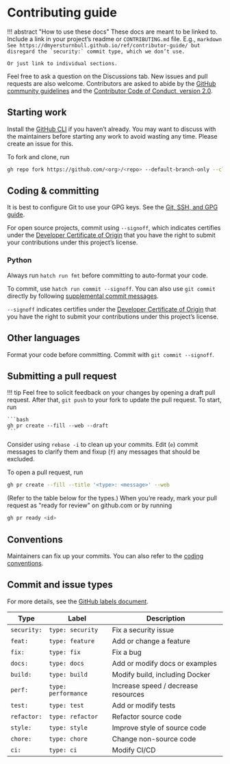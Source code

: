 # Contributing guide

!!! abstract "How to use these docs"
    These docs are meant to be linked to.
    Include a link in your project’s readme or `CONTRIBUTING.md` file.
    E.g.,
    ```markdown
    See https://dmyersturnbull.github.io/ref/contributor-guide/
    but disregard the `security:` commit type, which we don’t use.
    ```

    Or just link to individual sections.

Feel free to ask a question on the Discussions tab.
New issues and pull requests are also welcome.
Contributors are asked to abide by the
[GitHub community guidelines](https://docs.github.com/en/site-policy/github-terms/github-community-guidelines)
and the [Contributor Code of Conduct, version 2.0](https://www.contributor-covenant.org/version/2/0/code_of_conduct/).

## Starting work

Install the [GitHub CLI](https://cli.github.com/) if you haven’t already.
You may want to discuss with the maintainers before starting any work to avoid wasting any time.
Please create an issue for this.

To fork and clone, run

```bash
gh repo fork https://github.com/<org>/<repo> --default-branch-only --clone
```

## Coding & committing

It is best to configure Git to use your GPG keys.
See the [Git, SSH, and GPG guide](../guide/git-ssh-gpg.md).

For open source projects, commit using `--signoff`,
which indicates certifies under the [Developer Certificate of Origin](https://developercertificate.org/)
that you have the right to submit your contributions under this project’s license.

### Python

Always run `hatch run fmt` before committing to auto-format your code.

To commit, use `hatch run commit --signoff`.
You can also use `git commit` directly by following [supplemental commit messages](maintainer-guide.md#Reference).

`--signoff` indicates certifies under the [Developer Certificate of Origin](https://developercertificate.org/)
that you have the right to submit your contributions under this project’s license.

## Other languages

Format your code before committing.
Commit with `git commit --signoff`.

## Submitting a pull request

!!! tip
    Feel free to solicit feedback on your changes by opening a draft pull request.
    After that, `git push` to your fork to update the pull request.
    To start, run

    ```bash
    gh pr create --fill --web --draft
    ```

Consider using `rebase -i` to clean up your commits.
Edit (`e`) commit messages to clarify them and fixup (`f`) any messages that should be excluded.

To open a pull request, run

```bash
gh pr create --fill --title '<type>: <message>' --web
```

(Refer to the table below for the types.)
When you’re ready, mark your pull request as "ready for review" on github.com or by running

```bash
gh pr ready <id>
```

## Conventions

Maintainers can fix up your commits.
You can also refer to the [coding conventions](https://dmyersturnbull.github.io/ref/contributor-guide/).

## Commit and issue types

For more details, see the [GitHub labels document](github-labels.md).

| Type        | Label               | Description                         |
| ----------- | ------------------- | ----------------------------------- |
| `security:` | `type: security`    | Fix a security issue                |
| `feat:`     | `type: feature`     | Add or change a feature             |
| `fix:`      | `type: fix`         | Fix a bug                           |
| `docs:`     | `type: docs`        | Add or modify docs or examples      |
| `build:`    | `type: build`       | Modify build, including Docker      |
| `perf:`     | `type: performance` | Increase speed / decrease resources |
| `test:`     | `type: test`        | Add or modify tests                 |
| `refactor:` | `type: refactor`    | Refactor source code                |
| `style:`    | `type: style`       | Improve style of source code        |
| `chore:`    | `type: chore`       | Change non-source code              |
| `ci:`       | `type: ci`          | Modify CI/CD                        |
